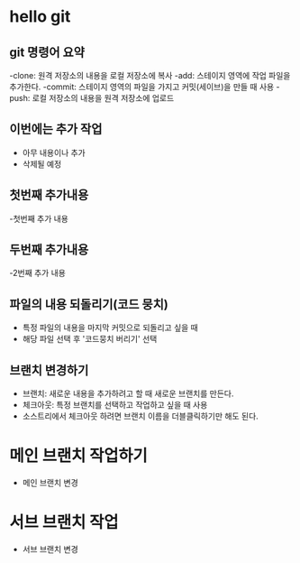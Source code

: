 # hello git

## git 명령어 요약

-clone: 원격 저장소의 내용을 로컬 저장소에 복사
-add: 스테이지 영역에 작업 파일을 추가한다.
-commit: 스테이지 영역의 파일을 가지고 커밋(세이브)을 만들 때 사용
-push: 로컬 저장소의 내용을 원격 저장소에 업로드

## 이번에는 추가 작업
- 아무 내용이나 추가
- 삭제될 예정

## 첫번째 추가내용
-첫번째 추가 내용

## 두번째 추가내용
-2번째 추가 내용


## 파일의 내용 되돌리기(코드 뭉치)
- 특정 파일의 내용을 마지막 커밋으로 되돌리고 싶을 때
- 해당 파일 선택 후 '코드뭉치 버리기' 선택

## 브랜치 변경하기
- 브랜치: 새로운 내용을 추가하려고 할 때 새로운 브랜치를 만든다.
- 체크아웃: 특정 브랜치를 선택하고 작업하고 싶을 때 사용
- 소스트리에서 체크아웃 하려면 브랜치 이름을 더블클릭하기만 해도 된다.

# 메인 브랜치 작업하기
- 메인 브랜치 변경

# 서브 브랜치 작업
- 서브 브랜치 변경